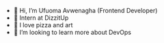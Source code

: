 - 👋 Hi, I’m Ufuoma Avwenagha (Frontend Developer)
- 🌱 Intern at DizzitUp
- 👀 I love pizza and art
- 💞️ I’m looking to learn more about DevOps


<!---
animagine/animagine is a ✨ special ✨ repository because its `README.md` (this file) appears on your GitHub profile.
You can click the Preview link to take a look at your changes.
--->
